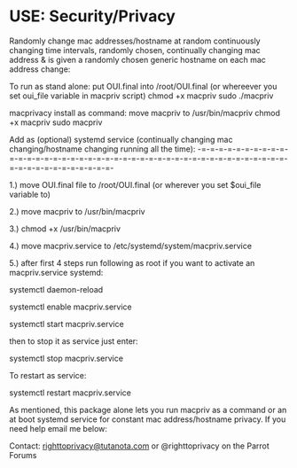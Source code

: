 # USE: Security/Privacy

Randomly change mac addresses/hostname at random continuously changing time intervals,
randomly chosen, continually changing mac address & is given a randomly chosen generic hostname 
on each mac address change:

To run as stand alone:
put OUI.final into /root/OUI.final (or whereever you set oui_file variable in macpriv script)
chmod +x macpriv
sudo ./macpriv

macprivacy install as command: 
move macpriv to /usr/bin/macpriv
chmod +x macpriv
sudo macpriv

Add as (optional) systemd service (continually changing mac changing/hostname changing running all the time): -=-=-=-=-=-=-=-=-=-=-=-=-=-=-=-=-=-=-=-=-=-=-=-=-=-=-=-=-=-=-=-=-=-=-=-=-=-=-=-=-=-=-=-=-=-=-=-=-=-=-=-=-=-=-

1.) move OUI.final file to /root/OUI.final (or wherever you set $oui_file variable to)

2.) move macpriv to /usr/bin/macpriv 

3.) chmod +x /usr/bin/macpriv

4.) move macpriv.service to /etc/systemd/system/macpriv.service

5.) after first 4 steps run following as root if you want to activate an macpriv.service systemd:

systemctl daemon-reload

systemctl enable macpriv.service

systemctl start macpriv.service

then to stop it as service just enter:

systemctl stop macpriv.service

To restart as service:

systemctl restart macpriv.service

As mentioned, this package alone lets you run macpriv as a command or an at boot
systemd service for constant mac address/hostname privacy. If you need help email me below:

Contact: righttoprivacy@tutanota.com or @righttoprivacy on the Parrot Forums

